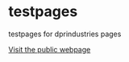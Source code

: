 # testpages
testpages for dprindustries pages

[Visit the public webpage](https://testpages.dprindustries.co.uk)
